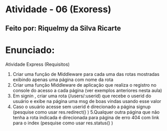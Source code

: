 # Atividade - 06 (Exoress)
## Feito por: Riquelmy da Silva Ricarte

# Enunciado:
Atividade Express (Requisitos)
1. Criar uma função de Middleware para cada uma das rotas mostradas exibindo apenas uma página com
nome da rota
2. Criar uma função Middleware de aplicação que realiza o registro no console do acesso a cada página
(ver exemplos anteriores nesta aula)
3. Em signin , criar uma rota (/users/:userid) que recebe o userid do usuário e exibe na página uma msg
de boas vindas usando esse valor
4. Caso o usuário acesse sem userid é direcionado a página signup (pesquise como usar
res.redirect() )
5.Qualquer outra página que não tenha a rota indicada é direcionada para página de erro 404 com link
para o index (pesquise como usar res.status() )
